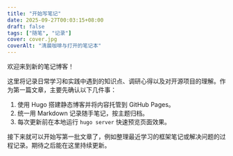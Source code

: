 ```yaml
---
title: "开始写笔记"
date: 2025-09-27T00:03:15+08:00
draft: false
tags: ["随笔", "记录"]
cover: cover.jpg
coverAlt: "清晨咖啡与打开的笔记本"
---
```


欢迎来到新的笔记博客！

这里将记录日常学习和实践中遇到的知识点、调研心得以及对开源项目的理解。作为第一篇文章，主要先确认以下几件事：

1. 使用 Hugo 搭建静态博客并将内容托管到 GitHub Pages。
2. 统一用 Markdown 记录随手笔记，按主题归档。
3. 每次更新前在本地运行 `hugo server` 快速预览页面效果。

接下来就可以开始写第一批文章了，例如整理最近学习的框架笔记或解决问题的过程记录。期待之后能在这里持续更新。
